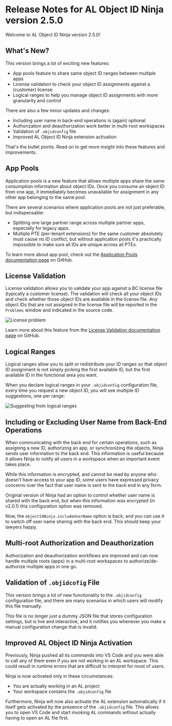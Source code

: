 # Release Notes for AL Object ID Ninja version 2.5.0

Welcome to AL Object ID Ninja version 2.5.0!

## What's New?

This version brings a lot of exciting new features:

* App pools feature to share same object ID ranges between multiple apps
* License validation to check your object ID assignments against a (customer) license
* Logical ranges to help you manage object ID assignments with more granularity and control

There are also a few minor updates and changes:

* Including user name in back-end operations is (again) optional
* Authorization and deauthorization work better in multi-root workspaces
* Validation of `.objidconfig` file
* Improved AL Object ID Ninja extension activation

That's the bullet points. Read on to get more insight into these features and improvements.

## App Pools

Application pools is a new feature that allows multiple apps share the same consumption information
about object IDs. Once you consume an object ID from one app, it immediately becomes unavailable for
assignment in any other app belonging to the same pool.

There are several scenarios where application pools are not just preferable, but indispensable:
* Splitting one large partner range across multiple partner apps, especially for legacy apps.
* Multiple PTE (per-tenant extensions) for the same customer absolutely must cause no ID conflict, but
without application pools it's practically impossible to make sure all IDs are unique across all PTEs.

To learn more about app pool, check out the [Application Pools documentation page](https://github.com/vjekob/al-objid/blob/master/vscode-extension/docs/app-pools.md)
on GitHub.

## License Validation

License validation allows you to validate your app against a BC license file (typically a customer
license). The validation will check all your object IDs and check whether those object IDs are
available in the license file. Any object IDs that are not assigned in the license file will be
reported in the `Problems` window and indicated in the source code.

![License problem](https://github.com/vjekob/al-objid/blob/master/doc/images/license-problem.png?raw=true)

Learn more about this feature from the [License Validation documentation page](https://github.com/vjekob/al-objid/blob/master/vscode-extension/docs/validate-license.md)
on GitHub.

## Logical Ranges

Logical ranges allow you to split or redistribute your ID ranges so that object ID assignment is not
simply picking the first available ID, but the first available ID in the functional area you want.

When you declare logical ranges in your `.objidconfig` configuration file, every time you request a new
object ID, you will see multiple ID suggestions, one per range:

![Suggesting from logical ranges](https://github.com/vjekob/al-objid/blob/master/doc/images/suggest-logical-ranges.gif?raw=true)

## Including or Excluding User Name from Back-End Operations

When communicating with the back end for certain operations, such as assigning a new ID, authorizing
an app, or synchronizing the objects, Ninja sends user information to the back end. This information
is useful because it allows Ninja to notify all users in a workspace when an important event takes
place.

While this information is encrypted, and cannot be read by anyone who doesn't have access to your app
ID, some users have expressed privacy concerns over the fact that user name is sent to the back end
in any form.

Original version of Ninja had an option to control whether user name is shared with the back end, but
when this information was encrypted (in v2.0.1) this configuration option was removed.

Now, the `objectIdNinja.includeUserName` option is back, and you can use it to switch off user name
sharing with the back end. This should keep your lawyers happy.

## Multi-root Authorization and Deauthorization

Authorization and deauthorization workflows are improved and can now handle multiple roots (apps) in
a multi-root workspaces to authorize/de-authorize multiple apps in one go.

## Validation of `.objidcofig` File

This version brings a lot of new functionality to the `.objidconfig` configuration file, and there
are many scenarios in which users will modify this file manually.

This file is no longer just a dummy JSON file that stores configuration settings, but is live and
interactive, and it notifies you whenever you make a manual configuration change that is invalid.

## Improved AL Object ID Ninja Activation

Previously, Ninja pushed all its commands into VS Code and you were able to call any of them even
if you are not working in an AL workspace. This could result in runtime errors that are difficult
to interpret for most of users.

Ninja is now activated only in these circumstances:
* You are actually working in an AL project
* Your workspace contains the `.objidconfig` file

Furthermore, Ninja will now also activate the AL extension automatically if it itself gets activated
by the presence of the `.objidconfig` file. This allows you to open VS Code and start invoking AL
commands without actually having to open an AL file first.
